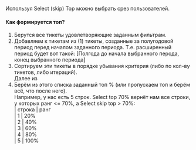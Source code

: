 Используя Select (skip) Top можно выбрать срез пользователей.
#### Как формируется топ?
1. Берутся все тикеты удовлетворяющие заданным фильтрам.<br>
2. Добавляем к тикетам из (1) тикеты, созданные за полугодовой период перед началом заданного периода. Т.е. расширенный период будет вот такой: [Полгода до начала выбранного перода, конец выбранного периода]<br>
3. Сортируем эти тикеты в порядке убывания критерия (либо по кол-ву тикетов, либо итераций).<br>
Далее из 
4. Берём из этого списка заданный топ % (или пропускаем топ и берём всё, что после него).<br>
Например, у нас есть 5 строк. Select top 70% вернёт нам все строки, у которых ранг <= 70%, а Select skip top > 70%:<br>
| строка | ранг<br>
|      1 | 20%<br>
|      2 | 40%<br>
|      3 | 60%<br>
|      4 | 80%<br>
|      5 | 100%<br>